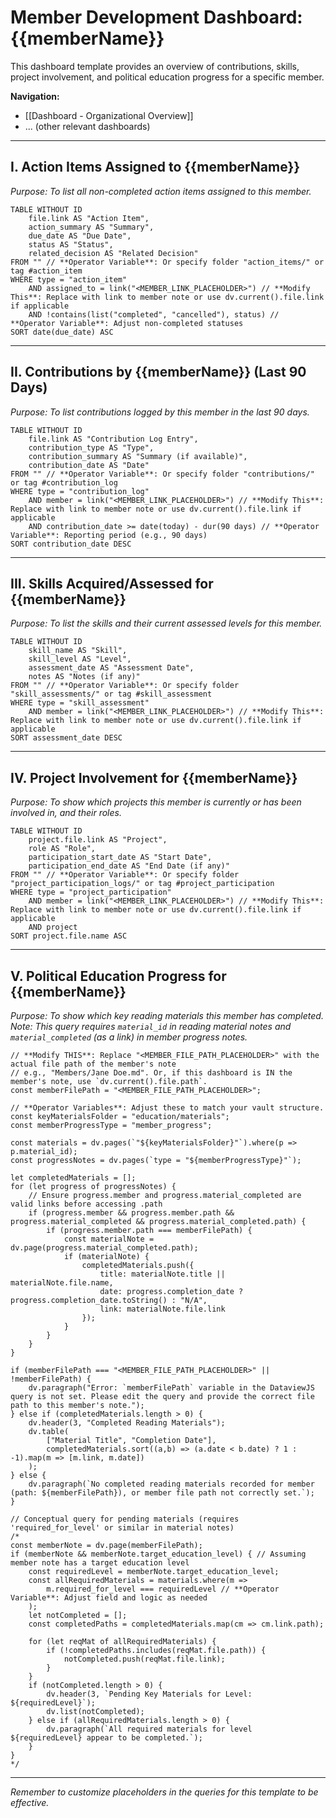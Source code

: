 <!-- 
**THIS IS A TEMPLATE FILE.**
**Instructions for Use:**
1.  **Copy this file:** Duplicate it and rename it for a specific member (e.g., `Dashboard - Member - Jane Doe.md` or place it in a member-specific folder like `People/Jane Doe/Dashboard - Jane Doe.md`).
2.  **Update Title:** Change `{{memberName}}` in the H1 title below to the member's actual name.
3.  **Customize Queries:** In each Dataview query below:
    *   Replace the placeholder `link("<MEMBER_LINK_PLACEHOLDER>")` with the correct Obsidian link to that specific member's note (e.g., `link("[[Members/Jane Doe]]")`).
    *   For the DataviewJS query in Section V, replace `"<MEMBER_FILE_PATH_PLACEHOLDER>"` with the actual file path to the member's note (e.g., `"Members/Jane Doe.md"`).
4.  **Alternative for `dv.current()`:** If you place this dashboard's content *directly within that specific member's main note file*, you can often make the queries dynamic. Instead of hardcoding the member link/path, you might use `dv.current().file.link` (for DQL `assigned_to` or `member` fields if they are links) or `dv.current().file.path` (for the `memberFilePath` variable in DataviewJS). This requires your metadata to align (e.g., the `assigned_to` field uses direct links to member notes). Test thoroughly if attempting this.
-->

# Member Development Dashboard: {{memberName}}

This dashboard template provides an overview of contributions, skills, project involvement, and political education progress for a specific member.

**Navigation:**
*   [[Dashboard - Organizational Overview]]
*   ... (other relevant dashboards)

---

## I. Action Items Assigned to {{memberName}}

*Purpose: To list all non-completed action items assigned to this member.*

<!-- USER ACTION: Customize FROM clause, WHERE conditions (especially the member link and status values) below. -->
```dataview
TABLE WITHOUT ID
    file.link AS "Action Item",
    action_summary AS "Summary",
    due_date AS "Due Date",
    status AS "Status",
    related_decision AS "Related Decision"
FROM "" // **Operator Variable**: Or specify folder "action_items/" or tag #action_item
WHERE type = "action_item" 
    AND assigned_to = link("<MEMBER_LINK_PLACEHOLDER>") // **Modify This**: Replace with link to member note or use dv.current().file.link if applicable
    AND !contains(list("completed", "cancelled"), status) // **Operator Variable**: Adjust non-completed statuses
SORT date(due_date) ASC
```

---

## II. Contributions by {{memberName}} (Last 90 Days)

*Purpose: To list contributions logged by this member in the last 90 days.*

<!-- USER ACTION: Customize FROM clause, WHERE conditions (especially the member link and date duration) below. -->
```dataview
TABLE WITHOUT ID
    file.link AS "Contribution Log Entry",
    contribution_type AS "Type",
    contribution_summary AS "Summary (if available)",
    contribution_date AS "Date"
FROM "" // **Operator Variable**: Or specify folder "contributions/" or tag #contribution_log
WHERE type = "contribution_log" 
    AND member = link("<MEMBER_LINK_PLACEHOLDER>") // **Modify This**: Replace with link to member note or use dv.current().file.link if applicable
    AND contribution_date >= date(today) - dur(90 days) // **Operator Variable**: Reporting period (e.g., 90 days)
SORT contribution_date DESC
```

---

## III. Skills Acquired/Assessed for {{memberName}}

*Purpose: To list the skills and their current assessed levels for this member.*

<!-- USER ACTION: Customize FROM clause and WHERE conditions (especially the member link) below. -->
```dataview
TABLE WITHOUT ID
    skill_name AS "Skill",
    skill_level AS "Level",
    assessment_date AS "Assessment Date",
    notes AS "Notes (if any)"
FROM "" // **Operator Variable**: Or specify folder "skill_assessments/" or tag #skill_assessment
WHERE type = "skill_assessment" 
    AND member = link("<MEMBER_LINK_PLACEHOLDER>") // **Modify This**: Replace with link to member note or use dv.current().file.link if applicable
SORT assessment_date DESC
```

---

## IV. Project Involvement for {{memberName}}

*Purpose: To show which projects this member is currently or has been involved in, and their roles.*

<!-- USER ACTION: Customize FROM clause and WHERE conditions (especially the member link) below. -->
```dataview
TABLE WITHOUT ID
    project.file.link AS "Project",
    role AS "Role",
    participation_start_date AS "Start Date",
    participation_end_date AS "End Date (if any)"
FROM "" // **Operator Variable**: Or specify folder "project_participation_logs/" or tag #project_participation
WHERE type = "project_participation" 
    AND member = link("<MEMBER_LINK_PLACEHOLDER>") // **Modify This**: Replace with link to member note or use dv.current().file.link if applicable
    AND project
SORT project.file.name ASC
```

---

## V. Political Education Progress for {{memberName}}

*Purpose: To show which key reading materials this member has completed.*
*Note: This query requires `material_id` in reading material notes and `material_completed` (as a link) in member progress notes.*

<!-- USER ACTION: Customize 'memberFilePath', 'keyMaterialsFolder', and 'memberProgressType' variables below. -->
```dataviewjs
// **Modify THIS**: Replace "<MEMBER_FILE_PATH_PLACEHOLDER>" with the actual file path of the member's note
// e.g., "Members/Jane Doe.md". Or, if this dashboard is IN the member's note, use `dv.current().file.path`.
const memberFilePath = "<MEMBER_FILE_PATH_PLACEHOLDER>"; 

// **Operator Variables**: Adjust these to match your vault structure.
const keyMaterialsFolder = "education/materials"; 
const memberProgressType = "member_progress";

const materials = dv.pages(`"${keyMaterialsFolder}"`).where(p => p.material_id);
const progressNotes = dv.pages(`type = "${memberProgressType}"`);

let completedMaterials = [];
for (let progress of progressNotes) {
    // Ensure progress.member and progress.material_completed are valid links before accessing .path
    if (progress.member && progress.member.path && progress.material_completed && progress.material_completed.path) {
        if (progress.member.path === memberFilePath) {
            const materialNote = dv.page(progress.material_completed.path);
            if (materialNote) {
                completedMaterials.push({
                    title: materialNote.title || materialNote.file.name,
                    date: progress.completion_date ? progress.completion_date.toString() : "N/A",
                    link: materialNote.file.link
                });
            }
        }
    }
}

if (memberFilePath === "<MEMBER_FILE_PATH_PLACEHOLDER>" || !memberFilePath) {
    dv.paragraph("Error: `memberFilePath` variable in the DataviewJS query is not set. Please edit the query and provide the correct file path to this member's note.");
} else if (completedMaterials.length > 0) {
    dv.header(3, "Completed Reading Materials");
    dv.table(
        ["Material Title", "Completion Date"],
        completedMaterials.sort((a,b) => (a.date < b.date) ? 1 : -1).map(m => [m.link, m.date])
    );
} else {
    dv.paragraph(`No completed reading materials recorded for member (path: ${memberFilePath}), or member file path not correctly set.`);
}

// Conceptual query for pending materials (requires 'required_for_level' or similar in material notes)
/*
const memberNote = dv.page(memberFilePath);
if (memberNote && memberNote.target_education_level) { // Assuming member note has a target education level
    const requiredLevel = memberNote.target_education_level;
    const allRequiredMaterials = materials.where(m => 
        m.required_for_level === requiredLevel // **Operator Variable**: Adjust field and logic as needed
    ); 
    let notCompleted = [];
    const completedPaths = completedMaterials.map(cm => cm.link.path);

    for (let reqMat of allRequiredMaterials) {
        if (!completedPaths.includes(reqMat.file.path)) {
            notCompleted.push(reqMat.file.link);
        }
    }
    if (notCompleted.length > 0) {
        dv.header(3, `Pending Key Materials for Level: ${requiredLevel}`);
        dv.list(notCompleted);
    } else if (allRequiredMaterials.length > 0) {
        dv.paragraph(`All required materials for level ${requiredLevel} appear to be completed.`);
    }
}
*/
```

---
*Remember to customize placeholders in the queries for this template to be effective.*
```
